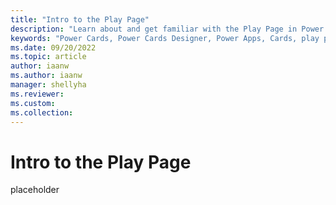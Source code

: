 ```yaml
---
title: "Intro to the Play Page"
description: "Learn about and get familiar with the Play Page in Power Cards Designer"
keywords: "Power Cards, Power Cards Designer, Power Apps, Cards, play page, testing"
ms.date: 09/20/2022
ms.topic: article
author: iaanw
ms.author: iaanw
manager: shellyha
ms.reviewer: 
ms.custom: 
ms.collection: 
---
```


# Intro to the Play Page

placeholder
